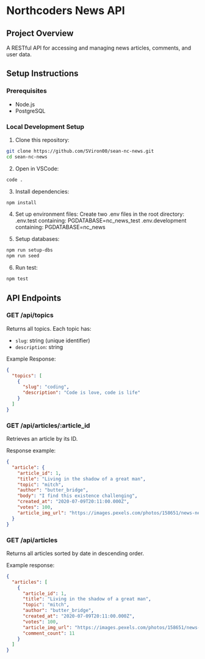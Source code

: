 # Northcoders News API

## Project Overview

A RESTful API for accessing and managing news articles, comments, and user data.

## Setup Instructions

### Prerequisites

- Node.js
- PostgreSQL

### Local Development Setup

1. Clone this repository:

```bash
git clone https://github.com/SViron00/sean-nc-news.git
cd sean-nc-news
```

2. Open in VSCode:

```bash
code .
```

3. Install dependencies:

```bash
npm install
```

4. Set up environment files: Create two .env files in the root directory:
   .env.test containing: PGDATABASE=nc_news_test
   .env.development containing: PGDATABASE=nc_news

5. Setup databases:

```bash
npm run setup-dbs
npm run seed
```

6. Run test:

```bash
npm test
```

## API Endpoints

### GET /api/topics

Returns all topics. Each topic has:

- `slug`: string (unique identifier)
- `description`: string

Example Response:

```json
{
  "topics": [
    {
      "slug": "coding",
      "description": "Code is love, code is life"
    }
  ]
}
```

### GET /api/articles/:article_id

Retrieves an article by its ID.

Response example:

```json
{
  "article": {
    "article_id": 1,
    "title": "Living in the shadow of a great man",
    "topic": "mitch",
    "author": "butter_bridge",
    "body": "I find this existence challenging",
    "created_at": "2020-07-09T20:11:00.000Z",
    "votes": 100,
    "article_img_url": "https://images.pexels.com/photos/158651/news-newsletter-newspaper-information-158651.jpeg?w=700&h=700"
  }
}
```

### GET /api/articles

Returns all articles sorted by date in descending order.

Example response:

```json
{
  "articles": [
    {
      "article_id": 1,
      "title": "Living in the shadow of a great man",
      "topic": "mitch",
      "author": "butter_bridge",
      "created_at": "2020-07-09T20:11:00.000Z",
      "votes": 100,
      "article_img_url": "https://images.pexels.com/photos/158651/news-newsletter-newspaper-information-158651.jpeg?w=700&h=700",
      "comment_count": 11
    }
  ]
}
```
